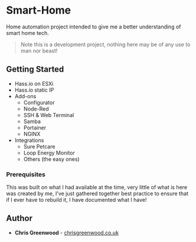 # Smart-Home

Home automation project intended to give me a better understanding of smart home tech.

>Note this is a development project, nothing here may be of any use to man nor beast!

## Getting Started

* Hass.io on ESXi
* Hass.io static IP
* Add-ons
  * Configurator 
  * Node-Red
  * SSH & Web Terminal
  * Samba
  * Portainer
  * NGINX
* Integrations
  * Sure Petcare
  * Loop Energy Monitor
  * Others (the easy ones)

### Prerequisites

This was built on what I had available at the time, very little of what is here was created by me, I've just gathered together best practice to ensure that if I ever have to rebuild it, I have documented what I have!

## Author

* **Chris Greenwood** - [chrisgreenwood.co.uk](https://www.chrisgreenwood.co.uk)



